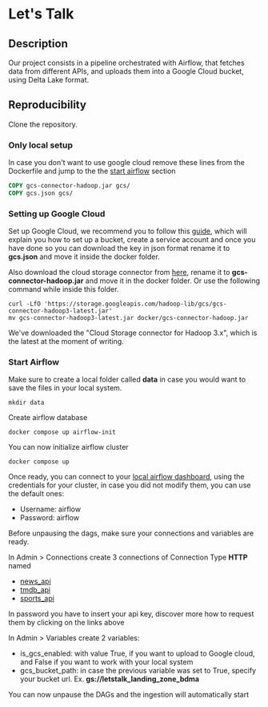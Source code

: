 # Let's Talk
## Description 
Our project consists in a pipeline orchestrated with Airflow, that fetches data from different APIs, and uploads them into a Google Cloud bucket, using Delta Lake format.

## Reproducibility
Clone the repository.

### Only local setup
In case you don't want to use google cloud remove these lines from the Dockerfile
and jump to the the [start airflow](#start-airflow) section
```dockerfile
COPY gcs-connector-hadoop.jar gcs/
COPY gcs.json gcs/
```

### Setting up Google Cloud
Set up Google Cloud, we recommend you to follow this [guide](https://delta.io/blog/delta-lake-gcp/),
which will explain you how to set up a bucket, create a service account and once you have done so you can
download the key in json format rename it to **gcs.json** and move it inside the docker folder. 

Also download the cloud storage connector from
[here](https://cloud.google.com/dataproc/docs/concepts/connectors/cloud-storage),
rename it to **gcs-connector-hadoop.jar** and move it in the docker folder. Or use the following command while inside this folder.
```shell
curl -LfO 'https://storage.googleapis.com/hadoop-lib/gcs/gcs-connector-hadoop3-latest.jar'
mv gcs-connector-hadoop3-latest.jar docker/gcs-connector-hadoop.jar
```
We've downloaded the "Cloud Storage connector for Hadoop 3.x", which is the latest at the moment of writing.

### Start Airflow
Make sure to create a local folder called **data** in case you would want to save the files in your local system.
```shell
mkdir data
```

Create airflow database
```shell
docker compose up airflow-init
```

You can now initialize airflow cluster
```shell
docker compose up
```

Once ready, you can connect to your [local airflow dashboard](http://localhost:8080/), using the credentials for your cluster, in case you did not modify them, you can use the default ones:
- Username: airflow
- Password: airflow

Before unpausing the dags, make sure your connections and variables are ready.

In Admin > Connections create 3 connections of Connection Type **HTTP** named
- [news_api](https://newsapi.org/)
- [tmdb_api](https://developer.themoviedb.org/reference/intro/getting-started)
- [sports_api](https://www.api-football.com/documentation-v3#section/Authentication)

In password you have to insert your api key, discover more how to request them by clicking on the links above

In Admin > Variables create 2 variables:
- is_gcs_enabled: with value True, if you want to upload to Google cloud, and False if you want to work with your local system
- gcs_bucket_path: in case the previous variable was set to True, specify your bucket url. Ex. **gs://letstalk_landing_zone_bdma**

You can now unpause the DAGs and the ingestion will automatically start
